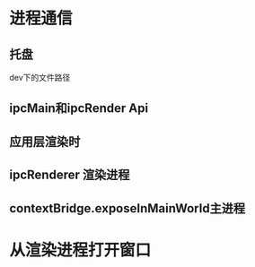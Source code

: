 # 进程通信



## 托盘

dev下的文件路径



## ipcMain和ipcRender Api



## 应用层渲染时



## ipcRenderer 渲染进程



## contextBridge.exposeInMainWorld主进程



# 从渲染进程打开窗口